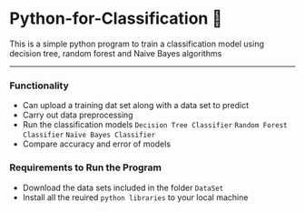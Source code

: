 # Python-for-Classification 🐍 
This is a simple python program to train a classification model using decision tree, random forest and Naive Bayes algorithms

***
### Functionality 
  * Can upload a training dat set along with a data set to predict
  * Carry out data preprocessing 
  * Run the classification models `Decision Tree Classifier` `Random Forest Classifier` `Naïve Bayes Classifier`
  * Compare accuracy and error of models
 
### Requirements to Run the Program
  * Download the data sets included  in the folder `DataSet`
  * Install all the reuired `python libraries` to your local machine
  
 
